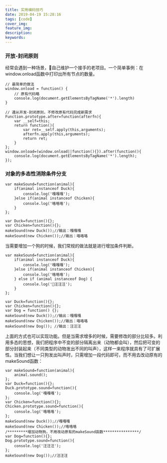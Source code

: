 ```yaml
---
title: 实用编码技巧
date: 2019-04-19 15:28:16
tags: [code]
cover_img:
feature_img:
description:
keywords:
---
```

### 开放-封闭原则
经常会遇到一种场景，自己维护一个接手的老项目。一个简单事例：在window.onload函数中打印出所有节点的数量。
```
// 最简单的做法
window.onload = function() {
    // 原有代码略
    console.log(document.getElementsByTagName('*').length)
}
```
```
// 遵从开发-封闭原则，不修改原有代码完成新需求
Function.prototype.after=function(afterfn){
    var __self=this;
    return function(){
        var ret=__self.apply(this,arguments);
        afterfn.apply(this,arguments);
        return ret;
    }
};
window.onload=(window.onload||function(){}).after(function(){
    console.log(document.getElementsByTagName('*').length);
});
```

### 对象的多态性消除条件分支
```
var makeSound=function(animal){
    if(animal instanceof Duck){
        console.log('嘎嘎嘎');
    }else if(animal instanceof Chicken){
        console.log('咯咯咯');
    }
};

var Duck=function(){};
var Chicken=function(){};
makeSound(new Duck());//输出：嘎嘎嘎
makeSound(new Chicken());//输出：咯咯咯
```
当需要增加一个狗的时候，我们常规的做法就是进行增加条件判断。
```
var makeSound=function(animal){
    if(animal instanceof Duck){
        console.log('嘎嘎嘎');
    }else if(animal instanceof Chicken){
        console.log('咯咯咯');
    } else if (animal instanceof Dog) {
        console.log('汪汪汪');
    }
};

var Duck=function(){};
var Chicken=function(){};
var Dog = function() {};
makeSound(new Duck());//输出：嘎嘎嘎
makeSound(new Chicken());//输出：咯咯咯
makeSound(new Dog()); //输出：汪汪汪
```
上面的方式也可以实现功能。但是当需求增多的时候，需要修改的部分比较多。利用多态的思想，我们把程序中不变的部分隔离出来（动物都会叫），然后把可变的部分封装起来（不同类型的动物发出不同的叫声），这样一来程序就具有了可扩展性。当我们想让一只狗发出叫声时，只需增加一段代码即可，而不用去改动原有的makeSound函数：
```
var makeSound=function(animal){
    animal.sound();
};
var Duck=function(){};
Duck.prototype.sound=function(){
    console.log('嘎嘎嘎');
};
var Chicken=function(){};
Chicken.prototype.sound=function(){
    console.log('咯咯咯');
};
makeSound(new Duck());//嘎嘎嘎
makeSound(new Chicken());//咯咯咯
/*********增加动物狗，不用改动原有的makeSound函数****************/
var Dog=function(){};
Dog.prototype.sound=function(){
    console.log('汪汪汪');
};
makeSound(new Dog());//汪汪汪
```